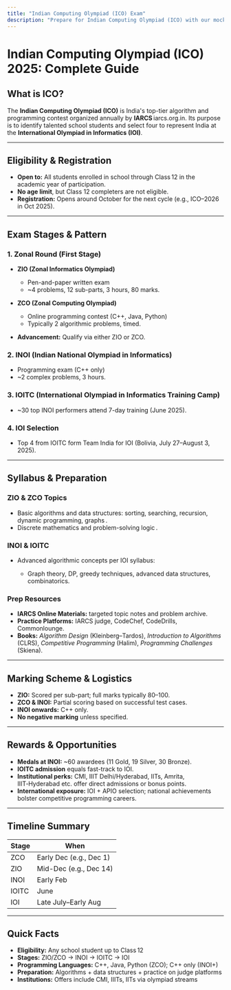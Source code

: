 ```yaml
---
title: "Indian Computing Olympiad (ICO) Exam"
description: "Prepare for Indian Computing Olympiad (ICO) with our mock tests."
---
```


# Indian Computing Olympiad (ICO) 2025: Complete Guide

## What is ICO?

The **Indian Computing Olympiad (ICO)** is India's top-tier algorithm and programming contest organized annually by **IARCS** iarcs.org.in. Its purpose is to identify talented school students and select four to represent India at the **International Olympiad in Informatics (IOI)**.

---

## Eligibility & Registration

* **Open to:** All students enrolled in school through Class 12 in the academic year of participation.
* **No age limit**, but Class 12 completers are not eligible.
* **Registration:** Opens around October for the next cycle (e.g., ICO–2026 in Oct 2025).

---

## Exam Stages & Pattern

### 1. Zonal Round (First Stage)

* **ZIO (Zonal Informatics Olympiad)**

  * Pen-and-paper written exam
  * \~4 problems, 12 sub-parts, 3 hours, 80 marks.
* **ZCO (Zonal Computing Olympiad)**

  * Online programming contest (C++, Java, Python)
  * Typically 2 algorithmic problems, timed.
* **Advancement:** Qualify via either ZIO or ZCO.

### 2. INOI (Indian National Olympiad in Informatics)

* Programming exam (C++ only)
* \~2 complex problems, 3 hours.

### 3. IOITC (International Olympiad in Informatics Training Camp)

* \~30 top INOI performers attend 7-day training (June 2025).

### 4. IOI Selection

* Top 4 from IOITC form Team India for IOI (Bolivia, July 27–August 3, 2025).

---

## Syllabus & Preparation

### ZIO & ZCO Topics

* Basic algorithms and data structures: sorting, searching, recursion, dynamic programming, graphs .
* Discrete mathematics and problem-solving logic .

### INOI & IOITC

* Advanced algorithmic concepts per IOI syllabus:

  * Graph theory, DP, greedy techniques, advanced data structures, combinatorics.

### Prep Resources

* **IARCS Online Materials:** targeted topic notes and problem archive.
* **Practice Platforms:** IARCS judge, CodeChef, CodeDrills, Commonlounge.
* **Books:** *Algorithm Design* (Kleinberg–Tardos), *Introduction to Algorithms* (CLRS), *Competitive Programming* (Halim), *Programming Challenges* (Skiena).

---

## Marking Scheme & Logistics

* **ZIO:** Scored per sub-part; full marks typically 80–100.
* **ZCO & INOI:** Partial scoring based on successful test cases.
* **INOI onwards:** C++ only.
* **No negative marking** unless specified.

---

## Rewards & Opportunities

* **Medals at INOI:** \~60 awardees (11 Gold, 19 Silver, 30 Bronze).
* **IOITC admission** equals fast-track to IOI.
* **Institutional perks:** CMI, IIIT Delhi/Hyderabad, IITs, Amrita, IIIT‑Hyderabad etc. offer direct admissions or bonus points.
* **International exposure:** IOI + APIO selection; national achievements bolster competitive programming careers.

---

## Timeline Summary

| Stage | When                    |
| ----- | ----------------------- |
| ZCO   | Early Dec (e.g., Dec 1) |
| ZIO   | Mid-Dec (e.g., Dec 14)  |
| INOI  | Early Feb               |
| IOITC | June                    |
| IOI   | Late July–Early Aug     |

---

## Quick Facts

* **Eligibility:** Any school student up to Class 12
* **Stages:** ZIO/ZCO → INOI → IOITC → IOI
* **Programming Languages:** C++, Java, Python (ZCO); C++ only (INOI+)
* **Preparation:** Algorithms + data structures + practice on judge platforms
* **Institutions:** Offers include CMI, IIITs, IITs via olympiad streams
